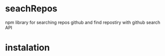# seachRepos

npm library for searching repos github and find repostiry with github search API

# instalation
